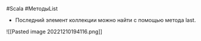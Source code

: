 #Scala #МетодыList 

* Последний элемент коллекции можно найти с помощью метода last.

![[Pasted image 20221210194116.png]]
